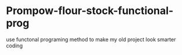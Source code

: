 # Prompow-flour-stock-functional-prog
use functonal programing method to make my old project look smarter coding  
